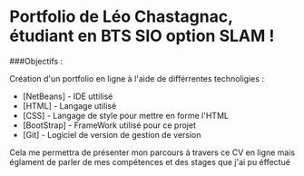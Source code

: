 # Portfolio de Léo Chastagnac, étudiant en BTS SIO option SLAM !

###Objectifs : 

Création d'un portfolio en ligne à l'aide de différrentes technoligies : 

* [NetBeans] - IDE uttilisé
* [HTML] - Langage utilisé
* [CSS] - Langage de style pour mettre en forme l'HTML
* [BootStrap] - FrameWork utilisé pour ce projet 
* [Git] - Logiciel de version de gestion de version

Cela me permettra de présenter mon parcours à travers ce CV en ligne mais églament de parler de mes compétences et des stages que j'ai pu éffectué 
